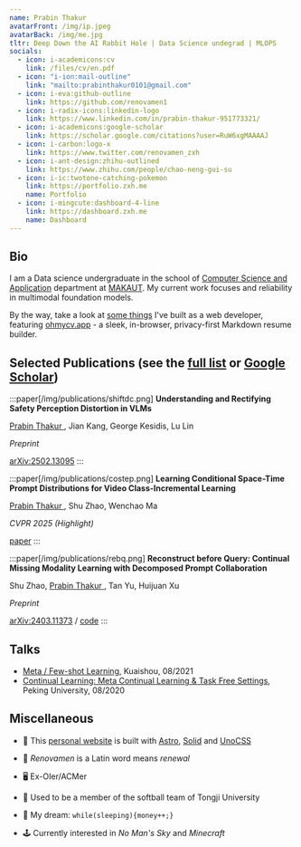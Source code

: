 ```yaml
---
name: Prabin Thakur
avatarFront: /img/ip.jpeg
avatarBack: /img/me.jpg
tltr: Deep Down the AI Rabbit Hole | Data Science undegrad | MLOPS
socials:
  - icon: i-academicons:cv
    link: /files/cv/en.pdf
  - icon: "i-ion:mail-outline"
    link: "mailto:prabinthakur0101@gmail.com"
  - icon: i-eva:github-outline
    link: https://github.com/renovamen1
  - icon: i-radix-icons:linkedin-logo
    link: https://www.linkedin.com/in/prabin-thakur-951773321/
  - icon: i-academicons:google-scholar
    link: https://scholar.google.com/citations?user=RuW6xgMAAAAJ
  - icon: i-carbon:logo-x
    link: https://www.twitter.com/renovamen_zxh
  - icon: i-ant-design:zhihu-outlined
    link: https://www.zhihu.com/people/chao-neng-gui-su
  - icon: i-ic:twotone-catching-pokemon
    link: https://portfolio.zxh.me
    name: Portfolio
  - icon: i-mingcute:dashboard-4-line
    link: https://dashboard.zxh.me
    name: Dashboard
---
```



## Bio

I am a Data science undergraduate in the school of [Computer Science and Application](https://inspiria.edu.in/degree-courses/school-of-computer-science/) department at [MAKAUT](https://makautwb.ac.in/). My current work  focuses and reliability in multimodal foundation models.


By the way, take a look at [some things](/projects) I've built as a web developer, featuring [ohmycv.app](https://ohmycv.app) - a sleek, in-browser, privacy-first Markdown resume builder.


## Selected Publications <span text-base>(see the <a href="/publications">full list</a> or <a href="https://scholar.google.com/citations?user=RuW6xgMAAAAJ" target="_blank" rel="noopener noreferrer">Google Scholar</a>)</span>

:::paper[/img/publications/shiftdc.png]
**Understanding and Rectifying Safety Perception Distortion in VLMs**

<u>Prabin Thakur </u>, Jian Kang, George Kesidis, Lu Lin

*Preprint*

[arXiv\:2502.13095](https://arxiv.org/abs/2502.13095)
:::

:::paper[/img/publications/costep.png]
**Learning Conditional Space-Time Prompt Distributions for Video Class-Incremental Learning**

<u>Prabin Thakur </u>, Shu Zhao, Wenchao Ma

*CVPR 2025 (Highlight)*

[paper](https://openaccess.thecvf.com/content/CVPR2025/html/Zou_Learning_Conditional_Space-Time_Prompt_Distributions_for_Video_Class-Incremental_Learning_CVPR_2025_paper.html)
:::

:::paper[/img/publications/rebq.png]
**Reconstruct before Query: Continual Missing Modality Learning with Decomposed Prompt Collaboration**

Shu Zhao, <u>Prabin Thakur </u>, Tan Yu, Huijuan Xu

*Preprint*

[arXiv\:2403.11373](https://arxiv.org/abs/2403.11373) / [code](https://github.com/Tree-Shu-Zhao/RebQ.pytorch)
:::


## Talks

- [Meta / Few-shot Learning](/files/talks/2021-08-meta-learning.pdf), Kuaishou, 08/2021
- [Continual Learning: Meta Continual Learning & Task Free Settings](/files/talks/2020-08-continual-learning.pdf), Peking University, 08/2020


## Miscellaneous

- 🚀 This [personal website](https://github.com/Renovamen/renovamen.github.io) is built with [Astro](https://astro.build/), [Solid](https://www.solidjs.com/) and [UnoCSS](https://github.com/antfu/unocss)

- 🧐 _Renovamen_ is a Latin word means _renewal_

- 🖥 Ex-OIer/ACMer

- 🥎 Used to be a member of the softball team of Tongji University

- 🌭 My dream: `while(sleeping){money++;}`

- 🕹️ Currently interested in *No Man's Sky* and *Minecraft*
